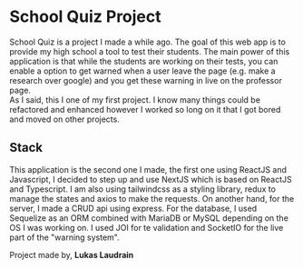 # School Quiz Project

School Quiz is a project I made a while ago. The goal of this web app is to provide my high school a tool to test their students. The main power of this application is that while the students are working on their tests, you can enable a option to get warned when a user leave the page (e.g. make a research over google) and you get these warning in live on the professor page.  
As I said, this I one of my first project. I know many things could be refactored and enhanced however I worked so long on it that I got bored and moved on other projects.

## Stack

This application is the second one I made, the first one using ReactJS and Javascript, I decided to step up and use NextJS which is based on ReactJS and Typescript. I am also using tailwindcss as a styling library, redux to manage the states and axios to make the requests. On another hand, for the server, I made a CRUD api using express. For the database, I used Sequelize as an ORM combined with MariaDB or MySQL depending on the OS I was working on. I used JOI for te validation and SocketIO for the live part of the "warning system".  
  
Project made by, **Lukas Laudrain**
